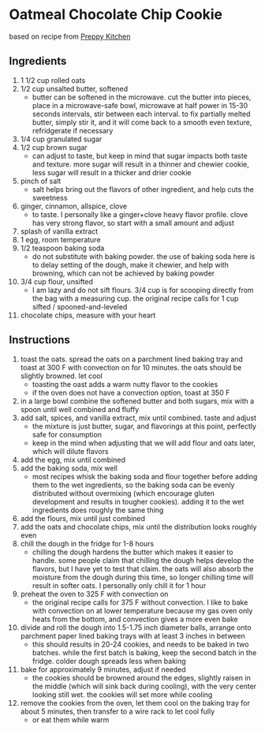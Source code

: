 # Oatmeal Chocolate Chip Cookie 
based on recipe from [Preppy Kitchen](https://preppykitchen.com/oatmeal-chocolate-chip-cookies/)

## Ingredients
1. 1 1/2 cup rolled oats 
2. 1/2 cup unsalted butter, softened
    - butter can be softened in the microwave. cut the butter into pieces, place in a microwave-safe bowl, microwave at half power in 15-30 seconds intervals, stir between each interval. to fix partially melted butter, simply stir it, and it will come back to a smooth even texture, refridgerate if necessary 
3. 1/4 cup granulated sugar 
4. 1/2 cup brown sugar 
    - can adjust to taste, but keep in mind that sugar impacts both taste and texture. more sugar will result in a thinner and chewier cookie, less sugar will result in a thicker and drier cookie
5. pinch of salt 
    - salt helps bring out the flavors of other ingredient, and help cuts the sweetness 
6. ginger, cinnamon, allspice, clove 
    - to taste. I personally like a ginger+clove heavy flavor profile. clove has very strong flavor, so start with a small amount and adjust
7. splash of vanilla extract 
8. 1 egg, room temperature 
9. 1/2 teaspoon baking soda 
    - do not substitute with baking powder. the use of baking soda here is to delay setting of the dough, make it chewier, and help with browning, which can not be achieved by baking powder
10. 3/4 cup flour, unsifted 
    - I am lazy and do not sift flours. 3/4 cup is for scooping directly from the bag with a measuring cup. the original recipe calls for 1 cup sifted / spooned-and-leveled
11. chocolate chips, measure with your heart 

## Instructions 
1. toast the oats. spread the oats on a parchment lined baking tray and toast at 300 F with convection on for 10 minutes. the oats should be slightly browned. let cool 
    - toasting the oast adds a warm nutty flavor to the cookies 
    - if the oven does not have a convection option, toast at 350 F
2. in a large bowl combine the softened butter and both sugars, mix with a spoon until well combined and fluffy 
3. add salt, spices, and vanilla extract, mix until combined. taste and adjust  
    - the mixture is just butter, sugar, and flavorings at this point, perfectly safe for consumption
    - keep in the mind when adjusting that we will add flour and oats later, which will dilute flavors
4. add the egg, mix until combined
5. add the baking soda, mix well 
    - most recipes whisk the baking soda and flour together before adding them to the wet ingredients, so the baking soda can be evenly distributed without overmixing (which encourage gluten development and results in tougher cookies). adding it to the wet ingredients does roughly the same thing 
6. add the flours, mix until just combined 
7. add the oats and chocolate chips, mix until the distribution looks roughly even 
8. chill the dough in the fridge for 1-8 hours 
    - chilling the dough hardens the butter which makes it easier to handle. some people claim that chilling the dough helps develop the flavors, but I have yet to test that claim. the oats will also absorb the moisture from the dough during this time, so longer chilling time will result in softer oats. I personally only chill it for 1 hour 
9. preheat the oven to 325 F with convection on 
    - the original recipe calls for 375 F without convection. I like to bake with convection on at lower temperature because my gas oven only heats from the bottom, and convection gives a more even bake
9. divide and roll the dough into 1.5-1.75 inch diameter balls, arrange onto parchment paper lined baking trays with at least 3 inches in between
    - this should results in 20-24 cookies, and needs to be baked in two batches. while the first batch is baking, keep the second batch in the fridge. colder dough spreads less when baking 
10. bake for approximately 9 minutes, adjust if needed
    - the cookies should be browned around the edges, slightly raisen in the middle (which will sink back during cooling), with the very center looking still wet. the cookies will set more while cooling
11. remove the cookies from the oven, let them cool on the baking tray for about 5 minutes, then transfer to a wire rack to let cool fully 
    - or eat them while warm 
